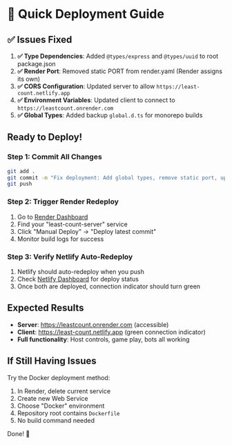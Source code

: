 # 🚀 Quick Deployment Guide

## ✅ Issues Fixed

1. **✅ Type Dependencies**: Added `@types/express` and `@types/uuid` to root package.json
2. **✅ Render Port**: Removed static PORT from render.yaml (Render assigns its own)
3. **✅ CORS Configuration**: Updated server to allow `https://least-count.netlify.app`
4. **✅ Environment Variables**: Updated client to connect to `https://leastcount.onrender.com`
5. **✅ Global Types**: Added backup `global.d.ts` for monorepo builds

## Ready to Deploy!

### Step 1: Commit All Changes
```bash
git add .
git commit -m "Fix deployment: Add global types, remove static port, update CORS"
git push
```

### Step 2: Trigger Render Redeploy
1. Go to [Render Dashboard](https://dashboard.render.com)
2. Find your "least-count-server" service
3. Click "Manual Deploy" → "Deploy latest commit"
4. Monitor build logs for success

### Step 3: Verify Netlify Auto-Redeploy
1. Netlify should auto-redeploy when you push
2. Check [Netlify Dashboard](https://app.netlify.com) for deploy status
3. Once both are deployed, connection indicator should turn green

## Expected Results

- **Server**: https://leastcount.onrender.com (accessible)
- **Client**: https://least-count.netlify.app (green connection indicator)
- **Full functionality**: Host controls, game play, bots all working

## If Still Having Issues

Try the Docker deployment method:
1. In Render, delete current service
2. Create new Web Service
3. Choose "Docker" environment
4. Repository root contains `Dockerfile`
5. No build command needed

Done! 🎉
